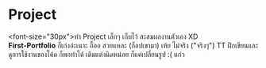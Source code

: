 # Project
<font-size="30px">ทำ Project เล็กๆ เก็บไว้ สะสมผลงานตัวเอง XD</font>  </br>
<b>First-Portfolio</b> ก็เก่งอ่ะเนาะ อื้ออ สวยแหละ (ก็อปเขามา) เห้ย ไม่จริง ("จริงๆ") TT  ฝึกเขียนและดูการใช้งานของโค้ด ก็พอทำได้ เติมแต่งนิดหน่อย ก็แค่เปลี่ยนรูป :( แก๋ว
